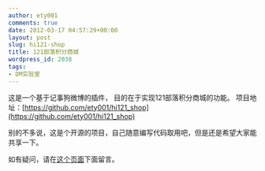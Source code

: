 ```yaml
---
author: ety001
comments: true
date: 2012-03-17 04:57:29+00:00
layout: post
slug: hi121-shop
title: 121部落积分商城
wordpress_id: 2038
tags:
- DM实验室
---
```


这是一个基于记事狗微博的插件，
目的在于实现121部落积分商城的功能。
项目地址：[https://github.com/ety001/hi121_shop](https://github.com/ety001/hi121_shop)

别的不多说，这是个开源的项目，自己随意编写代码取用吧，但是还是希望大家能共享一下。

如有疑问，请在[这个页面](https://github.com/ety001/hi121_shop/issues)下面留言。

